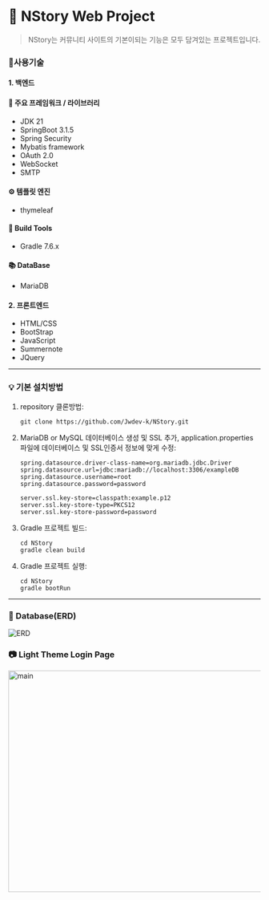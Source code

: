 # :paperclip: NStory Web Project

> NStory는 커뮤니티 사이트의 기본이되는 기능은 모두 담겨있는 프로젝트입니다.

### 📝사용기술

#### 1. 백엔드

#### 📗 주요 프레임워크 / 라이브러리

- JDK 21
- SpringBoot 3.1.5
- Spring Security
- Mybatis framework
- OAuth 2.0
- WebSocket
- SMTP

#### ⚙ 템플릿 엔진

- thymeleaf

#### 🔨 Build Tools

- Gradle 7.6.x

#### 📚 DataBase

- MariaDB

#### 2. 프론트엔드

- HTML/CSS
- BootStrap
- JavaScript
- Summernote
- JQuery

---

### 💡 기본 설치방법

1. repository 클론방법:

   ```shell
   git clone https://github.com/Jwdev-k/NStory.git
   ```
2. MariaDB or MySQL 데이터베이스 생성 및 SSL 추가, application.properties 파일에
   데이터베이스 및 SSL인증서 정보에 맞게 수정:

   ```properties
   spring.datasource.driver-class-name=org.mariadb.jdbc.Driver
   spring.datasource.url=jdbc:mariadb://localhost:3306/exampleDB
   spring.datasource.username=root
   spring.datasource.password=password

   server.ssl.key-store=classpath:example.p12
   server.ssl.key-store-type=PKCS12
   server.ssl.key-store-password=password
   ```
3. Gradle 프로젝트 빌드:

   ```shell
   cd NStory
   gradle clean build
   ```
4. Gradle 프로젝트 실행:

   ```shell
   cd NStory
   gradle bootRun
   ```

---

### 🧾 Database(ERD)

<img src="https://user-images.githubusercontent.com/82058641/235068176-3c02f1ef-a3bb-4d65-9362-f795da95443a.PNG" alt="ERD"/>

### 📷 Light Theme Login Page

<img src="https://user-images.githubusercontent.com/82058641/231667899-c2481313-262f-4ddd-827f-8bdb23cfa5d5.png" alt="main" width="800" height="442"/>
